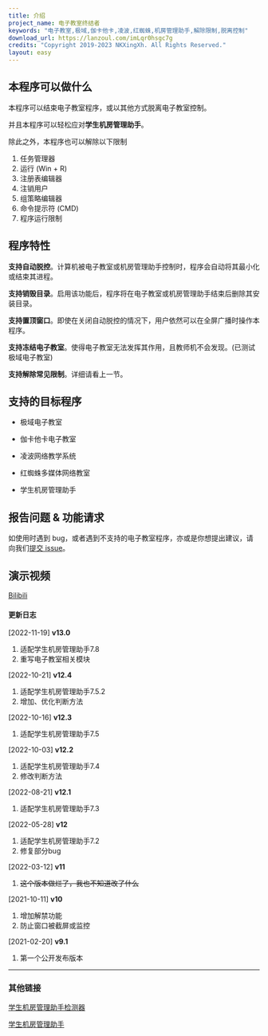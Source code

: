 ```yaml
---
title: 介绍
project_name: 电子教室终结者
keywords: "电子教室,极域,伽卡他卡,凌波,红蜘蛛,机房管理助手,解除限制,脱离控制"
download_url: https://lanzoul.com/imLqr0hsgc7g
credits: "Copyright 2019-2023 NKXingXh. All Rights Reserved."
layout: easy
---
```


## 本程序可以做什么

本程序可以结束电子教室程序，或以其他方式脱离电子教室控制。

并且本程序可以轻松应对**学生机房管理助手**。

除此之外，本程序也可以解除以下限制

  1. 任务管理器
  1. 运行 (Win + R)
  1. 注册表编辑器
  1. 注销用户
  1. 组策略编辑器
  1. 命令提示符 (CMD)
  1. 程序运行限制

## 程序特性

**支持自动脱控**。计算机被电子教室或机房管理助手控制时，程序会自动将其最小化或结束其进程。

**支持销毁目录**。启用该功能后，程序将在电子教室或机房管理助手结束后删除其安装目录。

**支持置顶窗口**。即使在关闭自动脱控的情况下，用户依然可以在全屏广播时操作本程序。

**支持冻结电子教室**。使得电子教室无法发挥其作用，且教师机不会发现。(已测试极域电子教室)

**支持解除常见限制**。详细请看上一节。

## 支持的目标程序

* 极域电子教室

* 伽卡他卡电子教室

* 凌波网络教学系统

* 红蜘蛛多媒体网络教室

* 学生机房管理助手

## 报告问题 & 功能请求

如使用时遇到 bug，或者遇到不支持的电子教室程序，亦或是你想提出建议，请向我们[提交 issue](https://github.com/eClassKiller/issue/issues/new/choose)。

## 演示视频

[Bilibili](https://www.bilibili.com/video/BV14v411Y78n/)

#### 更新日志

[2022-11-19] **v13.0**
  1. 适配学生机房管理助手7.8
  1. 重写电子教室相关模块

[2022-10-21] **v12.4**
  1. 适配学生机房管理助手7.5.2
  1. 增加、优化判断方法

[2022-10-16] **v12.3**
  1. 适配学生机房管理助手7.5

[2022-10-03] **v12.2**
  1. 适配学生机房管理助手7.4
  1. 修改判断方法

[2022-08-21] **v12.1**
  1. 适配学生机房管理助手7.3

[2022-05-28] **v12**
  1. 适配学生机房管理助手7.2
  1. 修复部分bug

[2022-03-12] **v11**
  1. ~~这个版本做烂了，我也不知道改了什么~~

[2021-10-11] **v10**
  1. 增加解禁功能
  1. 防止窗口被截屏或监控

[2021-02-20] **v9.1**
  1. 第一个公开发布版本

* * *

### 其他链接

[学生机房管理助手检测器](https://lanzoul.com/icHXg0hsgcva)

[学生机房管理助手](http://www.jfglzs.com)
